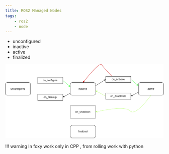 ```yaml
---
title: ROS2 Managed Nodes
tags:
    - ros2
    - node
---
```


- unconfigured
- inactive
- active
- finalized


![](images/manage_node_life.drawio.png)



!!! warning
    In foxy work only in CPP , from rolling work with python
     